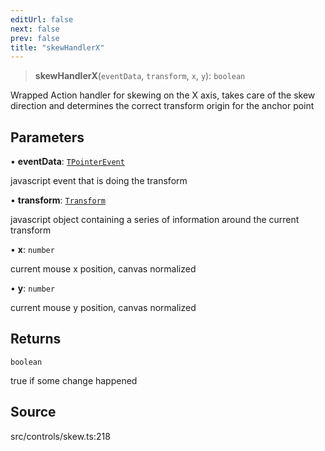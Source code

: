```yaml
---
editUrl: false
next: false
prev: false
title: "skewHandlerX"
---
```


> **skewHandlerX**(`eventData`, `transform`, `x`, `y`): `boolean`

Wrapped Action handler for skewing on the X axis, takes care of the
skew direction and determines the correct transform origin for the anchor point

## Parameters

• **eventData**: [`TPointerEvent`](../../../type-aliases/TPointerEvent.md)

javascript event that is doing the transform

• **transform**: [`Transform`](../../../type-aliases/Transform.md)

javascript object containing a series of information around the current transform

• **x**: `number`

current mouse x position, canvas normalized

• **y**: `number`

current mouse y position, canvas normalized

## Returns

`boolean`

true if some change happened

## Source

src/controls/skew.ts:218

